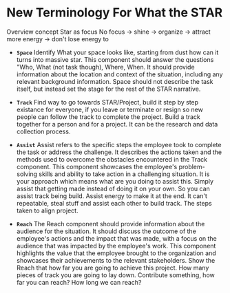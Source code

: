 # New Terminology For What the STAR

Overview concept
Star as focus 
No focus -> shine -> organize -> attract more energy -> don't lose energy to 

- **`Space`** Identify What your space looks like, starting from dust how can it turns into massive star. This component should answer the questions "Who, What (not task though), Where, When. It should provide information about the location and context of the situation, including any relevant background information. Space should not describe the task itself, but instead set the stage for the rest of the STAR narrative.

- **`Track`** Find way to go towards STAR/Project, build it step by step existance for everyone, if you leave or terminate or resign so new people can follow the track to complete the project. Build a track together for a person and for a project. It can be the research and data collection process. 
 
- **`Assist`** Assist refers to the specific steps the employee took to complete the task or address the challenge. It describes the actions taken and the methods used to overcome the obstacles encountered in the Track component. This component showcases the employee's problem-solving skills and ability to take action in a challenging situation.
It is your approach which means what are you doing to assist this. Simply assist that getting made instead of doing it on your own. So you can assist track being build. Assist energy to make it at the end. It can't repeatable, steal stuff and assist each other to build track. The steps taken to align project.

- **`Reach`** The Reach component should provide information about the audience for the situation. It should discuss the outcome of the employee's actions and the impact that was made, with a focus on the audience that was impacted by the employee's work. This component highlights the value that the employee brought to the organization and showcases their achievements to the relevant stakeholders.
Show the Reach that how far you are going to achieve this project. How many pieces of track you are going to lay down. Contribute something, how far you can reach? How long we can reach?

